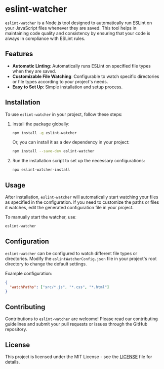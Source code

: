 # eslint-watcher

`eslint-watcher` is a Node.js tool designed to automatically run ESLint on your JavaScript files whenever they are saved. This tool helps in maintaining code quality and consistency by ensuring that your code is always in compliance with ESLint rules.

## Features

- **Automatic Linting**: Automatically runs ESLint on specified file types when they are saved.
- **Customizable File Watching**: Configurable to watch specific directories or file types according to your project's needs.
- **Easy to Set Up**: Simple installation and setup process.

## Installation

To use `eslint-watcher` in your project, follow these steps:

1. Install the package globally:

   ```sh
   npm install -g eslint-watcher
   ```

   Or, you can install it as a dev dependency in your project:

   ```sh
   npm install --save-dev eslint-watcher
   ```

2. Run the installation script to set up the necessary configurations:

   ```sh
   npx eslint-watcher-install
   ```

## Usage

After installation, `eslint-watcher` will automatically start watching your files as specified in the configuration. If you need to customize the paths or files it watches, edit the generated configuration file in your project.

To manually start the watcher, use:

```sh
eslint-watcher
```

## Configuration

`eslint-watcher` can be configured to watch different file types or directories. Modify the `eslintWatcherConfig.json` file in your project's root directory to change the default settings.

Example configuration:

```json
{
  "watchPaths": ["src/*.js", "*.css", "*.html"]
}
```

## Contributing

Contributions to `eslint-watcher` are welcome! Please read our contributing guidelines and submit your pull requests or issues through the GitHub repository.

## License

This project is licensed under the MIT License - see the [LICENSE](LICENSE) file for details.
